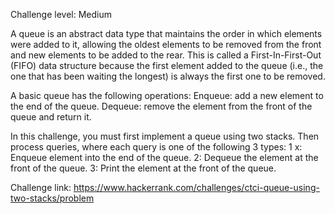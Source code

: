 Challenge level: Medium

A queue is an abstract data type that maintains the order in which elements were added to it, allowing the oldest elements to be removed from the front and new elements to be added to the rear. This is called a First-In-First-Out (FIFO) data structure because the first element added to the queue (i.e., the one that has been waiting the longest) is always the first one to be removed.

A basic queue has the following operations:
Enqueue: add a new element to the end of the queue.
Dequeue: remove the element from the front of the queue and return it.

In this challenge, you must first implement a queue using two stacks. Then process  queries, where each query is one of the following 3 types:
1 x: Enqueue element  into the end of the queue.
2: Dequeue the element at the front of the queue.
3: Print the element at the front of the queue.


Challenge link: https://www.hackerrank.com/challenges/ctci-queue-using-two-stacks/problem
